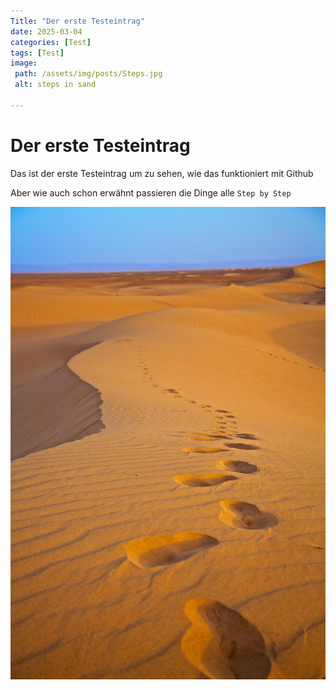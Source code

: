 ```yaml
---
Title: "Der erste Testeintrag"
date: 2025-03-04
categories: [Test]
tags: [Test]
image:
 path: /assets/img/posts/Steps.jpg
 alt: steps in sand

---
```


# Der erste Testeintrag



Das ist der erste Testeintrag um zu sehen, wie das funktioniert mit Github

Aber wie auch schon erwähnt passieren die Dinge alle `Step by Step`

![Step by Step](assets/img/posts/Steps.jpg)
